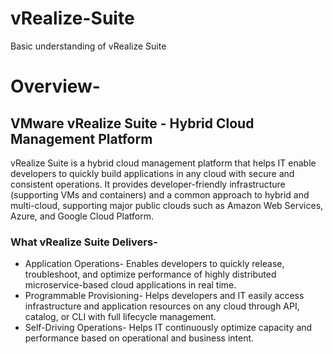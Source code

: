 # vRealize-Suite
Basic understanding of vRealize Suite

# Overview-

## VMware vRealize Suite - Hybrid Cloud Management Platform

vRealize Suite is a hybrid cloud management platform that helps IT enable developers to quickly build applications in any cloud with secure and consistent operations. It provides developer-friendly infrastructure (supporting VMs and containers) and a common approach to hybrid and multi-cloud, supporting major public clouds such as Amazon Web Services, Azure, and Google Cloud Platform.

### What vRealize Suite Delivers-
  - Application Operations- Enables developers to quickly release, troubleshoot, and optimize performance of highly distributed microservice-based cloud applications in real time.
  - Programmable Provisioning- Helps developers and IT easily access infrastructure and application resources on any cloud through API, catalog, or CLI with full lifecycle management.
  - Self-Driving Operations- Helps IT continuously optimize capacity and performance based on operational and business intent.

